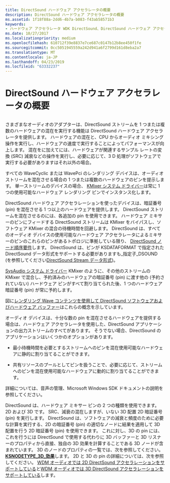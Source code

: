 ```yaml
---
title: DirectSound ハードウェア アクセラレータの概要
description: DirectSound ハードウェア アクセラレータの概要
ms.assetid: 1f18f88a-2dd6-4b7a-b083-f43ab58571b3
keywords:
- ハードウェア アクセラレータ WDK DirectSound、DirectSound ハードウェア アクセラレータについて
ms.date: 10/27/2017
ms.localizationpriority: medium
ms.openlocfilehash: 610712f39e8837e7ce687c0147b12b8ee450f1fe
ms.sourcegitcommit: 0cc5051945559a242d941a6f2799d161d8eba2a7
ms.translationtype: MT
ms.contentlocale: ja-JP
ms.lasthandoff: 04/23/2019
ms.locfileid: "63332237"
---
```

# <a name="overview-of-directsound-hardware-acceleration"></a>DirectSound ハードウェア アクセラレータの概要


## <span id="overview_of_directsound_hardware_acceleration"></span><span id="OVERVIEW_OF_DIRECTSOUND_HARDWARE_ACCELERATION"></span>


さまざまなオーディオのアダプターは、DirectSound ストリームを 1 つまたは複数のハードウェアの混在を実行する機能は DirectSound ハードウェア アクセラレータを提供します。 ハードウェアの混在と、CPU からオーディオ ミキシング操作を実行し、ハードウェアの速度で実行することによってパフォーマンスが向上します。 混在をに加えてには、ハードウェアが関連するサンプル レートの変換 (SRC) 減衰などの操作を実行し、必要に応じて、3 D 処理がソフトウェアで実行する必要がありますはそれ以外の場合。

すべての WaveCyclic または WavePci のレンダリング デバイスは、オーディオ ストリームを混在させる場合の 1 つまたは複数のハードウェアのピンを提示します。 単一ストリームのデバイスの場合、 [KMixer システム ドライバー](kernel-mode-wdm-audio-components.md#kmixer_system_driver)は常に 1 つの使用可能なハードウェア レンダリング ピンでインスタンス化します。

DirectSound ハードウェア アクセラレーションを使ったデバイスは、暗証番号 (pin) を混在させる 1 つ以上のハードウェアを提供します。 DirectSound ストリームを混在させるのには、各追加の pin を使用できます。 ハードウェア ミキサーのピンにフィードする DirectSound ストリームは KMixer をバイパスし、ソフトウェア KMixer の混合の待機時間を回避します。 DirectSound は、すべてのオーディオ デバイスの使用可能なハードウェア アクセラレータによるミキサーのピンのこれらのピンがあるトポロジに準拠している限り、 [DirectSound ノード順序要件](directsound-node-ordering-requirements.md)します。 DirectSound は、ピンが KSDATAFORMAT で指定された DirectSound データ形式をサポートする必要がありますも\_指定子\_DSOUND (を参照してください[DirectSound Stream データ形式](directsound-stream-data-format.md))。

[SysAudio システム ドライバー](kernel-mode-wdm-audio-components.md#sysaudio_system_driver) KMixer のように、その他のストリームの KMixer で混合し、予約済みのハードウェアの暗証番号 (pin) に渡す他の (予約されていない) ハードウェア ピンがすべて割り当てられた後、1 つのハードウェア暗証番号 (pin) が常に予約します。

図に[レンダリング Wave コンテンツを使用して DirectSound ソフトウェアおよびハードウェア バッファー](rendering-wave-content-using-directsound-software-and-hardware-buffers.md)はこれらの概念を示しています。

オーディオ デバイスは、十分な数の pin を混在させるハードウェアを提供する場合は、ハードウェア アクセラレータを使用した、DirectSound アプリケーションの出力ストリームのすべてがあります。 そうでない場合、DirectSound のアプリケーションはいくつかのオプションがあります。

-   最小待機時間を必要とするストリームへのピンを混在使用可能なハードウェアに静的に割り当てることができます。

-   共有リソースのプールとしてピンを扱うことで、必要に応じて、ストリームへのピンを混在使用可能なハードウェアに動的に割り当てることができます。

詳細については、音声の管理、Microsoft Windows SDK ドキュメントの説明を参照してください。

DirectSound は、ハードウェア ミキサー ピンの 2 つの種類を使用できます。2D および 3D です。 SRC、減衰の混在しますが、いない 3D 配置 2D 暗証番号 (pin) を実行します。 DirectSound は、ソフトウェアの減衰と頻度のために必要な計算を実行する、2D の暗証番号 (pin) の適切なノードに結果を適用して 3D 配置を行う 2D 暗証番号 (pin) を使用できます。 これに対し、3D の pin には、これを行うには DirectSound で使用する代わりに 3D バッファーと 3D リスナーのプロパティから直接、独自の 3D 効果を計算することである 3D ノードが含まれています。 3D のノードのプロパティの一覧では、次を参照してください。 [ **KSNODETYPE\_3D\_効果**](https://msdn.microsoft.com/library/windows/hardware/ff537148)します。 2D と 3D の pin の詳細については、次を参照してください。 [WDM オーディオでは 2D DirectSound アクセラレーションをサポートしている](supporting-2d-directsound-acceleration-in-wdm-audio.md)と[WDM オーディオでは 3D DirectSound アクセラレーションをサポートしている](supporting-3d-directsound-acceleration-in-wdm-audio.md)します。

 




